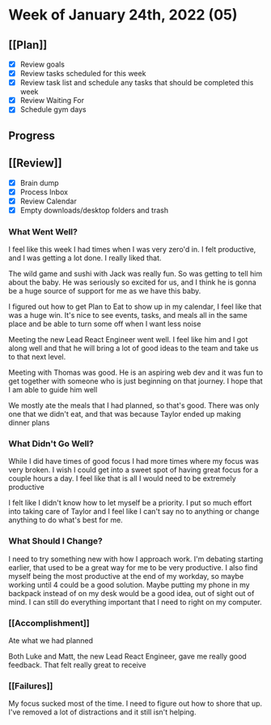 # Week of January 24th, 2022 (05)

## [[Plan]]

- [x] Review goals
- [x] Review tasks scheduled for this week
- [x] Review task list and schedule any tasks that should be completed this week
- [x] Review Waiting For
- [x] Schedule gym days

## Progress

## [[Review]]

- [x] Brain dump
- [x] Process Inbox
- [x] Review Calendar
- [x] Empty downloads/desktop folders and trash

### What Went Well?

I feel like this week I had times when I was very zero'd in. I felt productive, and I was getting a lot done. I really liked that. 

The wild game and sushi with Jack was really fun. So was getting to tell him about the baby. He was seriously so excited for us, and I think he is gonna be a huge source of support for me as we have this baby.

I figured out how to get Plan to Eat to show up in my calendar, I feel like that was a huge win. It's nice to see events, tasks, and meals all in the same place and be able to turn some off when I want less noise

Meeting the new Lead React Engineer went well. I feel like him and I got along well and that he will bring a lot of good ideas to the team and take us to that next level.

Meeting with Thomas was good. He is an aspiring web dev and it was fun to get together with someone who is just beginning on that journey. I hope that I am able to guide him well

We mostly ate the meals that I had planned, so that's good. There was only one that we didn't eat, and that was because Taylor ended up making dinner plans

### What Didn't Go Well?

While I did have times of good focus I had more times where my focus was very broken. I wish I could get into a sweet spot of having great focus for a couple hours a day. I feel like that is all I would need to be extremely productive

I felt like I didn't know how to let myself be a priority. I put so much effort into taking care of Taylor and I feel like I can't say no to anything or change anything to do what's best for me.

### What Should I Change?

I need to try something new with how I approach work. I'm debating starting earlier, that used to be a great way for me to be very productive. I also find myself being the most productive at the end of my workday, so maybe working until 4 could be a good solution. Maybe putting my phone in my backpack instead of on my desk would be a good idea, out of sight out of mind. I can still do everything important that I need to right on my computer.

### [[Accomplishment]]

Ate what we had planned

Both Luke and Matt, the new Lead React Engineer, gave me really good feedback. That felt really great to receive 

### [[Failures]]

My focus sucked most of the time. I need to figure out how to shore that up. I've removed a lot of distractions and it still isn't helping.
